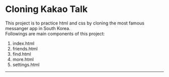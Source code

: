 # Cloning Kakao Talk

This project is to practice html and css by cloning the most famous messanger app in South Korea.  
Followings are main components of this project:

1. index.html
2. friends.html
3. find.html
4. more.html
5. settings.html

---
